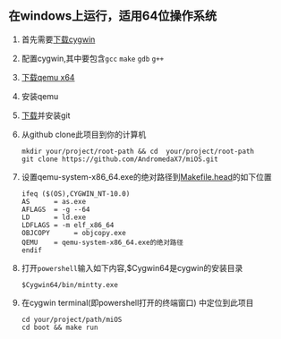 ## 在windows上运行，适用64位操作系统
1. 首先需要[下载cygwin]( https://www.cygwin.com/setup-x86_64.exe )
2. 配置cygwin,其中要包含`gcc` `make` `gdb` `g++`
3. [下载qemu x64](https://qemu.weilnetz.de/w64/qemu-w64-setup-20200201.exe)
4. 安装qemu 
5. [下载](https://github.com/git-for-windows/git/releases/download/v2.26.2.windows.1/Git-2.26.2-64-bit.exe )并安装git
6. 从github clone此项目到你的计算机
    ``` 
   mkdir your/project/root-path && cd  your/project/root-path
   git clone https://github.com/AndromedaX7/miOS.git
   ```
7. 设置qemu-system-x86_64.exe的绝对路径到[Makefile.head](../../Makefile.head)的如下位置
    ``` 
   ifeq ($(OS),CYGWIN_NT-10.0)
   	AS		= as.exe
   	AFLAGS 	= -g --64
   	LD		= ld.exe
   	LDFLAGS	= -m elf_x86_64
   	OBJCOPY      = objcopy.exe
   	QEMU 	= qemu-system-x86_64.exe的绝对路径
   endif
    ```
8. 打开`powershell`输入如下内容,$Cygwin64是cygwin的安装目录
    
    ```
   $Cygwin64/bin/mintty.exe
   ```
9. 在cygwin terminal(即powershell打开的终端窗口) 中定位到此项目
    ```
   cd your/project/path/miOS
   cd boot && make run
   ```